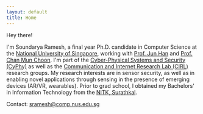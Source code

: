 ```yaml
---
layout: default
title: Home
---
```

 Hey there! 
<!-- <img src='../files/photo.jpg' style='float:top;width:80%;padding-left:15px'/> -->

I'm Soundarya Ramesh, a final year Ph.D. candidate in Computer Science at the [National University of Singapore](http://www.nus.edu.sg), working with [Prof. Jun Han](https://www.comp.nus.edu.sg/~junhan/) and [Prof. Chan Mun Choon](https://www.comp.nus.edu.sg/~chanmc/). I'm part of the [Cyber-Physical Systems and Security (CyPhy)](http://cyphy.kaist.ac.kr) as well as the [Communication and Internet Research Lab (CIRL)](https://www.cir.nus.edu.sg) research groups. 
My research interests are in sensor security, as well as in enabling novel applications through sensing in the presence of emerging devices (AR/VR, wearables). Prior to grad school, I obtained my Bachelors' in Information Technology from the [NITK, Surathkal](https://www.nitk.ac.in). 
<!-- revolve around novel applications of acoustic sensing, as well as sensor security. -->

Contact: [sramesh@comp.nus.edu.sg](mailto:sramesh@comp.nus.edu.sg)

